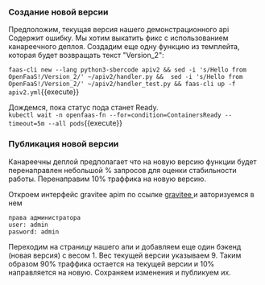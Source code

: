 ###  Создание новой версии
Предположим, текущая версия нашего демонстрационного api Содержит ошибку. Мы хотим выкатить фикс с использованием канареечного деплоя.
Создадим еще одну функцию из темплейта, которая будет возвращать текст "Version_2":

`faas-cli new --lang python3-sbercode apiv2 && sed -i 's/Hello from OpenFaaS!/Version_2/' ~/apiv2/handler.py &&  sed -i 's/Hello from OpenFaaS!/Version_2/' ~/apiv2/handler_test.py && faas-cli up -f apiv2.yml`{{execute}}

Дождемся, пока статус пода станет Ready.  
`kubectl wait -n openfaas-fn --for=condition=ContainersReady --timeout=5m --all pods`{{execute}}  

### Публикация новой версии

Канареечны деплой предполагает что на новую версию функции будет перенаправлен небольшой % запросов для оценки стабильности работы.
Перенаправим 10% траффика на новую версию.

Откроем интерфейс gravitee apim по ссылке [gravitee ](https://[[HOST_SUBDOMAIN]]-32100-[[KATACODA_HOST]].environments.katacoda.com/)  и авторизуемся в нем  
```
права администратора
user: admin
pasword: admin

```

Переходим на страницу нашего апи и добавляем еще один бэкенд (новая версия) с весом 1. Вес текущей версии указываем 9. Таким образом 90% траффика остается на текущей версии и 10% направляется на новую. Сохраняем изменения и публикуем их.